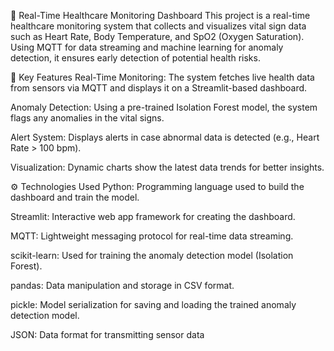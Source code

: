 🏥 Real-Time Healthcare Monitoring Dashboard
This project is a real-time healthcare monitoring system that collects and visualizes vital sign data such as Heart Rate, Body Temperature, and SpO2 (Oxygen Saturation). Using MQTT for data streaming and machine learning for anomaly detection, it ensures early detection of potential health risks.

🌟 Key Features
Real-Time Monitoring: The system fetches live health data from sensors via MQTT and displays it on a Streamlit-based dashboard.

Anomaly Detection: Using a pre-trained Isolation Forest model, the system flags any anomalies in the vital signs.

Alert System: Displays alerts in case abnormal data is detected (e.g., Heart Rate > 100 bpm).

Visualization: Dynamic charts show the latest data trends for better insights.

⚙️ Technologies Used
Python: Programming language used to build the dashboard and train the model.

Streamlit: Interactive web app framework for creating the dashboard.

MQTT: Lightweight messaging protocol for real-time data streaming.

scikit-learn: Used for training the anomaly detection model (Isolation Forest).

pandas: Data manipulation and storage in CSV format.

pickle: Model serialization for saving and loading the trained anomaly detection model.

JSON: Data format for transmitting sensor data
